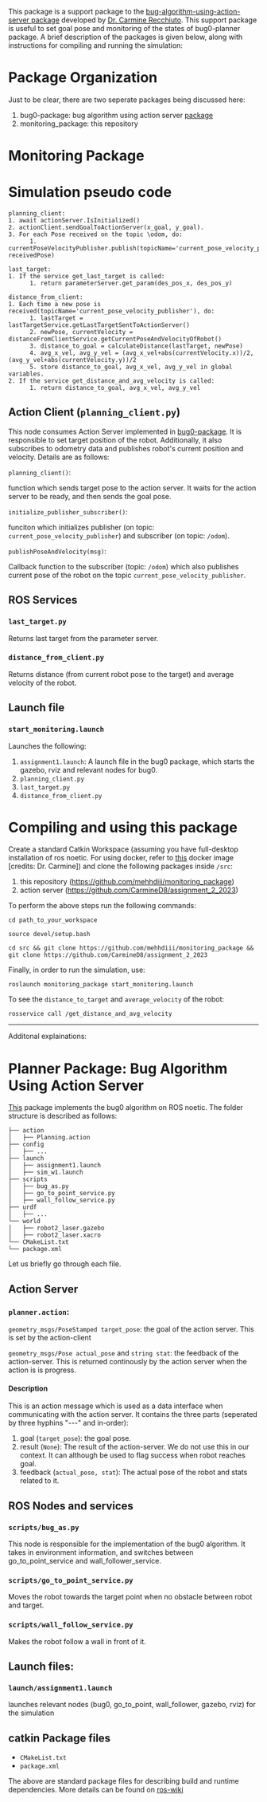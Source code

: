 This package is a support package to the [bug-algorithm-using-action-server package](https://github.com/CarmineD8/assignment_2_2023) developed by [Dr. Carmine Recchiuto](https://rubrica.unige.it/personale/UkNDWV1r). This support package is useful to set goal pose and monitoring of the states of bug0-planner package. A brief description of the packages is given below, along with instructions for compiling and running the simulation:

# Package Organization
Just to be clear, there are two seperate packages being discussed here: 
1. bug0-package: bug algorithm using action server [package](https://github.com/CarmineD8/assignment_2_2023)
2. monitoring_package: this repository

# Monitoring Package

# Simulation pseudo code
```
planning_client: 
1. await actionServer.IsInitialized() 
2. actionClient.sendGoalToActionServer(x_goal, y_goal).
3. For each Pose received on the topic \odom, do:
      1. currentPoseVelocityPublisher.publish(topicName='current_pose_velocity_publisher', receivedPose)

last_target: 
1. If the service get_last_target is called:
      1. return parameterServer.get_param(des_pos_x, des_pos_y) 

distance_from_client: 
1. Each time a new pose is received(topicName='current_pose_velocity_publisher'), do:
      1. lastTarget = lastTargetService.getLastTargetSentToActionServer()
      2. newPose, currentVelocity = distanceFromClientService.getCurrentPoseAndVelocityOfRobot()
      3. distance_to_goal = calculateDistance(lastTarget, newPose)
      4. avg_x_vel, avg_y_vel = (avg_x_vel+abs(currentVelocity.x))/2, (avg_y_vel+abs(currentVelocity.y))/2
      5. store distance_to_goal, avg_x_vel, avg_y_vel in global variables.
2. If the service get_distance_and_avg_velocity is called:
      1. return distance_to_goal, avg_x_vel, avg_y_vel
```


## Action Client (`planning_client.py`)

This node consumes Action Server implemented in [bug0-package](https://github.com/CarmineD8/assignment_2_2023). It is responsible to set target position of the robot. Additionally, it also subscribes to odometry data and publishes robot's current position and velocity. Details are as follows: 

`planning_client()`: 

function which sends target pose to the action server. It waits for the action server to be ready, and then sends the goal pose.

`initialize_publisher_subscriber()`: 

funciton which initializes publisher (on topic: `current_pose_velocity_publisher`) and subscriber (on topic: `/odom`). 

`publishPoseAndVelocity(msg)`: 

Callback function to the subscriber (topic: `/odom`) which also publishes current pose of the robot on the topic `current_pose_velocity_publisher`.

## ROS Services

### `last_target.py`
Returns last target from the parameter server.  

### `distance_from_client.py`
Returns distance (from current robot pose to the target) and average velocity of the robot. 

## Launch file
### `start_monitoring.launch`
Launches the following: 
1. `assignment1.launch`: A launch file in the bug0 package, which starts the gazebo, rviz and relevant nodes for bug0.
2. `planning_client.py`
3. `last_target.py`
4. `distance_from_client.py`  

# Compiling and using this package
Create a standard Catkin Workspace (assuming you have full-desktop installation of ros noetic. For using docker, refer to [this](https://hub.docker.com/r/carms84/noetic_ros2) docker image [credits: Dr. Carmine]) and clone the following packages inside `/src`: 
1. this repository (https://github.com/mehhdiii/monitoring_package)
2. action server (https://github.com/CarmineD8/assignment_2_2023)

To perform the above steps run the following commands:
```
cd path_to_your_workspace
```
```
source devel/setup.bash
```
```
cd src && git clone https://github.com/mehhdiii/monitoring_package && git clone https://github.com/CarmineD8/assignment_2_2023
```
Finally, in order to run the simulation, use: 
```
roslaunch monitoring_package start_monitoring.launch
```
To see the `distance_to_target` and `average_velocity` of the robot: 
```
rosservice call /get_distance_and_avg_velocity
```
-------------------------------------------------------------------------------------------------------------------
Additonal explainations: 
# Planner Package: Bug Algorithm Using Action Server 
[This](https://github.com/CarmineD8/assignment_2_2023) package implements the bug0 algorithm on ROS noetic. The folder structure is described as follows:

```
├── action
│   ├── Planning.action
├── config
│   ├── ...
├── launch
│   ├── assignment1.launch
│   ├── sim_w1.launch
├── scripts
│   ├── bug_as.py
│   ├── go_to_point_service.py
│   ├── wall_follow_service.py
├── urdf
│   ├── ...
└── world
│   ├── robot2_laser.gazebo
│   ├── robot2_laser.xacro
└── CMakeList.txt
└── package.xml
```
Let us briefly go through each file. 


## Action Server

### `planner.action`: 

`geometry_msgs/PoseStamped target_pose`: the goal of the action server. This is set by the action-client

`geometry_msgs/Pose actual_pose` and `string stat`: the feedback of the action-server. This is returned continously by the action server when the action is is progress. 
#### Description
This is an action message which is used as a data interface when communicating with the action server. It contains the three parts (seperated by three hyphins "---" and in-order):
1. goal (`target_pose`): the goal pose.
2. result (`None`): The result of the action-server. We do not use this in our context. It can although be used to flag success when robot reaches goal.
3. feedback (`actual_pose, stat`): The actual pose of the robot and stats related to it.
   
## ROS Nodes and services

### `scripts/bug_as.py`
This node is responsible for the implementation of the bug0 algorithm. It takes in environment information, and switches between go_to_point_service and wall_follower_service. 

### `scripts/go_to_point_service.py`
Moves the robot towards the target point when no obstacle between robot and target.

### `scripts/wall_follow_service.py`
Makes the robot follow a wall in front of it. 

## Launch files:
 
### `launch/assignment1.launch`
launches relevant nodes (bug0, go_to_point, wall_follower, gazebo, rviz) for the simulation

## catkin Package files
- `CMakeList.txt`
- `package.xml`

The above are standard package files for describing build and runtime dependencies. More details can be found on [ros-wiki](https://wiki.ros.org/ROS/Tutorials/CreatingPackage)


